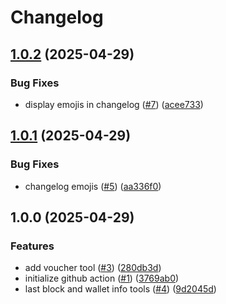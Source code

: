 # Changelog

## [1.0.2](https://github.com/thewhitewizard/mcp-server/compare/v1.0.1...v1.0.2) (2025-04-29)


### Bug Fixes

* display emojis in changelog ([#7](https://github.com/thewhitewizard/mcp-server/issues/7)) ([acee733](https://github.com/thewhitewizard/mcp-server/commit/acee733586fb7a2b0540e245a868a353108530cc))

## [1.0.1](https://github.com/thewhitewizard/mcp-server/compare/v1.0.0...v1.0.1) (2025-04-29)


### Bug Fixes

* changelog emojis ([#5](https://github.com/thewhitewizard/mcp-server/issues/5)) ([aa336f0](https://github.com/thewhitewizard/mcp-server/commit/aa336f064cac472b74dc349f4599104533105d66))

## 1.0.0 (2025-04-29)


### Features

* add voucher tool ([#3](https://github.com/thewhitewizard/mcp-server/issues/3)) ([280db3d](https://github.com/thewhitewizard/mcp-server/commit/280db3d2c0c3df68fc5155990a68dc795dc2c2d4))
* initialize github action ([#1](https://github.com/thewhitewizard/mcp-server/issues/1)) ([3769ab0](https://github.com/thewhitewizard/mcp-server/commit/3769ab0f8c0f26df6df89298dd7764e006a95721))
* last block and wallet info tools ([#4](https://github.com/thewhitewizard/mcp-server/issues/4)) ([9d2045d](https://github.com/thewhitewizard/mcp-server/commit/9d2045d79e4ffbaa68e807499f02c3b2224bd29d))
